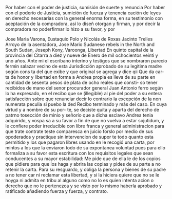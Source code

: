 Por haber con el poder de justicia, sumisión de suerte y renuncia
Por haber con el poderío de Justicia, sumición de fuerza y tenencia
cación de leyes en derecho necesarias con la general enorma
forma, en su testimonio con aceptación de la compradora, así lo diseñ
otorgan y firman, y por decir la compradora no poderfirmar lo hizo
a su favor, y por

Jose Maria Varona,
Eustaquio Polo y Nicolás de Roxas
Jacinto Trelles
Arroyo de la asentadora, Jose Mario
Sudanese rebels in the North and South Sudan, Joseph Kony, Varoonga, Libertad
En quinto capital de la provincia del Citarra a diez y nueve de Enero de mil ochocientos veinti y uno años. Ante mi el escribano interino y testigos que se nombraron parecio fermin salazar vecino de esta Jurisdicción aprobado de su legítima madre según cons
ta del que exibe y que original se agrega y dice qii Que da car- ta de honor y libertad en forma a Andrea propia es lleva de su parte en cantidad de sesenta pesos de plata de ocho reales que consti- so tener recibidos de mano del senor procurador general Juan
Antonio ferro según lo ha expresado, en el recibo que se (illegible) al pie del poder a su entera satisfacción sobre que renunciar decir lo contrario la excepción de la non numerata peculia si puebo la ded
Recibo terminado y más del caso. En cuya virtud y a nombre de su por- te, se deciste quita y aparta del derecho de patrno tosección de minio y señorío que a dicha esclavo Andrea tenia adquirido, y vospa sa a su favor a fin de que no vuelva a estar sojutidum,
y le confiere poder irreducible con libre franca y general administracion para que trate contrate teste comparesca en juicio forslo por medio de sus opoderados y practique sin intervencion de supor te todo quanto esta permitido y los que pagaron libres usando en
le recogió una carta, por míntos a los que la enviaron todo de su expontanea voluntad pues para ello formaliza a su favor esta escritura con los requisitos legales que sean conducentes a su mayor estabilidad: Me pide que de ella le de los copios que pidiere para que los haga y abrira las copias y pides de su parte a no retenir la carta.
Para su resguardo, y obliga la persona y bienes de su padre a no tener car ni reclamar esta libertad, y si la hiciera quiere que no se le hoyga ni admita en tribu al alguno como no lo es quien intenta acion o derecho que no le pertenezca y se visto por lo mismo haberla
aprobado y ratificado añadiendo fuerza y fuerza, y contrato.